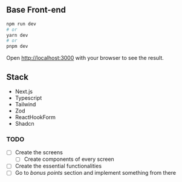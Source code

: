 ## Base Front-end

```bash
npm run dev
# or
yarn dev
# or
pnpm dev
```

Open [http://localhost:3000](http://localhost:3000) with your browser to see the result.

## Stack

- Next.js
- Typescript
- Tailwind
- Zod
- ReactHookForm
- Shadcn

### TODO

- [ ] Create the screens
  - [ ] Create components of every screen
- [ ] Create the essential functionalities
- [ ] Go to _bonus points_ section and implement something from there
